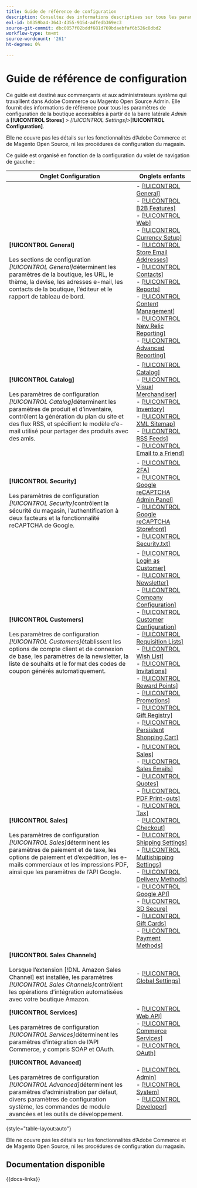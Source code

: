 ```yaml
---
title: Guide de référence de configuration
description: Consultez des informations descriptives sur tous les paramètres de configuration de la boutique d’administration Commerce organisés par les onglets, pages et sections de configuration.
exl-id: b0359ba4-3643-4355-9154-adfedb369ec3
source-git-commit: dbc0057f02bddf681d769bdaebfaf6b526c8dbd2
workflow-type: tm+mt
source-wordcount: '261'
ht-degree: 0%

---
```


# Guide de référence de configuration

Ce guide est destiné aux commerçants et aux administrateurs système qui travaillent dans Adobe Commerce ou Magento Open Source Admin. Elle fournit des informations de référence pour tous les paramètres de configuration de la boutique accessibles à partir de la barre latérale _Admin_ à **[!UICONTROL Stores]** > _[!UICONTROL Settings]_>**[!UICONTROL Configuration]**.

Elle ne couvre pas les détails sur les fonctionnalités d’Adobe Commerce et de Magento Open Source, ni les procédures de configuration du magasin.

Ce guide est organisé en fonction de la configuration du volet de navigation de gauche :

| Onglet Configuration | Onglets enfants |
| ----------------- | ---------- |
| **[!UICONTROL General]** <br/><br/>Les sections de configuration _[!UICONTROL General]_&#x200B;déterminent les paramètres de la boutique, les URL, le thème, la devise, les adresses e-mail, les contacts de la boutique, l’éditeur et le rapport de tableau de bord. | - [[!UICONTROL General]](./general/general.md)<br>- [[!UICONTROL B2B Features]](./general/b2b-features.md)<br>- [[!UICONTROL Web]](./general/web.md)<br>- [[!UICONTROL Currency Setup]](./general/currency-setup.md)<br>- [[!UICONTROL Store Email Addresses]](./general/store-email-addresses.md)<br>- [[!UICONTROL Contacts]](./general/contacts.md)<br>- [[!UICONTROL Reports]](./general/reports.md)<br>- [[!UICONTROL Content Management]](./general/content-management.md)<br>- [[!UICONTROL New Relic Reporting]](./general/new-relic-reporting.md)<br>- [[!UICONTROL Advanced Reporting]](./general/advanced-reporting.md) |
| **[!UICONTROL Catalog]** <br/><br/>Les paramètres de configuration _[!UICONTROL Catalog]_&#x200B;déterminent les paramètres de produit et d’inventaire, contrôlent la génération du plan du site et des flux RSS, et spécifient le modèle d’e-mail utilisé pour partager des produits avec des amis. | - [[!UICONTROL Catalog]](./catalog/catalog.md)<br>- [[!UICONTROL Visual Merchandiser]](./catalog/visual-merchandiser.md)<br>- [[!UICONTROL Inventory]](./catalog/inventory.md)<br>- [[!UICONTROL XML Sitemap]](./catalog/xml-sitemap.md)<br>- [[!UICONTROL RSS Feeds]](./catalog/rss-feeds.md)<br>- [[!UICONTROL Email to a Friend]](./catalog/email-to-a-friend.md) |
| **[!UICONTROL Security]** <br/><br/>Les paramètres de configuration _[!UICONTROL Security]_&#x200B;contrôlent la sécurité du magasin, l’authentification à deux facteurs et la fonctionnalité reCAPTCHA de Google. | - [[!UICONTROL 2FA]](./security/2fa.md)<br>- [[!UICONTROL Google reCAPTCHA Admin Panel]](./security/google-recaptcha-admin.md)<br>- [[!UICONTROL Google reCAPTCHA Storefront]](./security/google-recaptcha-storefront.md)<br>- [[!UICONTROL Security.txt]](./security/security-txt.md) |
| **[!UICONTROL Customers]** <br/><br/>Les paramètres de configuration _[!UICONTROL Customers]_&#x200B;établissent les options de compte client et de connexion de base, les paramètres de la newsletter, la liste de souhaits et le format des codes de coupon générés automatiquement. | - [[!UICONTROL Login as Customer]](./customers/login-as-customer.md)<br>- [[!UICONTROL Newsletter]](./customers/newsletter.md)<br>- [[!UICONTROL Company Configuration]](./customers/company-configuration.md)<br>- [[!UICONTROL Customer Configuration]](./customers/customer-configuration.md)<br>- [[!UICONTROL Requisition Lists]](./customers/requisition-lists.md)<br>- [[!UICONTROL Wish List]](./customers/wishlist.md)<br>- [[!UICONTROL Invitations]](./customers/invitations.md)<br>- [[!UICONTROL Reward Points]](./customers/reward-points.md)<br>- [[!UICONTROL Promotions]](./customers/promotions.md)<br>- [[!UICONTROL Gift Registry]](./customers/gift-registry.md)<br>- [[!UICONTROL Persistent Shopping Cart]](./customers/persistent-shopping-cart.md) |
| **[!UICONTROL Sales]** <br/><br/>Les paramètres de configuration _[!UICONTROL Sales]_&#x200B;déterminent les paramètres de paiement et de taxe, les options de paiement et d’expédition, les e-mails commerciaux et les impressions PDF, ainsi que les paramètres de l’API Google. | - [[!UICONTROL Sales]](./sales/sales.md)<br>- [[!UICONTROL Sales Emails]](./sales/sales-emails.md)<br>- [[!UICONTROL Quotes]](./sales/quotes.md)<br>- [[!UICONTROL PDF Print-outs]](./sales/pdf-print-outs.md)<br>- [[!UICONTROL Tax]](./sales/tax.md)<br>- [[!UICONTROL Checkout]](./sales/checkout.md)<br>- [[!UICONTROL Shipping Settings]](./sales/shipping-settings.md)<br>- [[!UICONTROL Multishipping Settings]](./sales/multishipping-settings.md)<br>- [[!UICONTROL Delivery Methods]](./sales/delivery-methods.md)<br>- [[!UICONTROL Google API]](./sales/google-api.md)<br>- [[!UICONTROL 3D Secure]](./sales/3d-secure.md)<br>- [[!UICONTROL Gift Cards]](./sales/gift-cards.md)<br>- [[!UICONTROL Payment Methods]](./sales/payment-methods.md) |
| **[!UICONTROL Sales Channels]** <br/><br/>Lorsque l’extension [!DNL Amazon Sales Channel] est installée, les paramètres _[!UICONTROL Sales Channels]_&#x200B;contrôlent les opérations d’intégration automatisées avec votre boutique Amazon. | - [[!UICONTROL Global Settings]](sales-channels.md) |
| **[!UICONTROL Services]** <br/><br/>Les paramètres de configuration _[!UICONTROL Services]_&#x200B;déterminent les paramètres d’intégration de l’API Commerce, y compris SOAP et OAuth. | - [[!UICONTROL Web API]](./services/magento-web-api.md)<br>- [[!UICONTROL Commerce Services]](./services/saas.md)<br>- [[!UICONTROL OAuth]](./services/oauth.md) |
| **[!UICONTROL Advanced]** <br/><br/>Les paramètres de configuration _[!UICONTROL Advanced]_&#x200B;déterminent les paramètres d’administration par défaut, divers paramètres de configuration système, les commandes de module avancées et les outils de développement. | - [[!UICONTROL Admin]](./advanced/admin.md)<br>- [[!UICONTROL System]](./advanced/system.md)<br>- [[!UICONTROL Developer]](./advanced/developer.md) |

{style="table-layout:auto"}

Elle ne couvre pas les détails sur les fonctionnalités d’Adobe Commerce et de Magento Open Source, ni les procédures de configuration du magasin.

## Documentation disponible

{{docs-links}}
